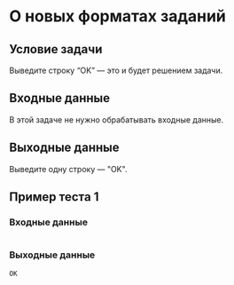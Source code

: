 # О новых форматах заданий

## Условие задачи

Выведите строку “OK” — это и будет решением задачи.

## Входные данные

В этой задаче не нужно обрабатывать входные данные.

## Выходные данные

Выведите одну строку — "OK".

## Пример теста 1

### Входные данные

```

```

### Выходные данные

```
OK

```
